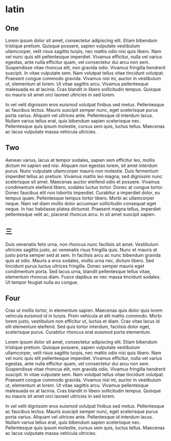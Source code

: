 # latin

## One

Lorem ipsum dolor sit amet, consectetur adipiscing elit. Etiam bibendum tristique pretium. Quisque posuere, sapien vulputate vestibulum ullamcorper, velit risus sagittis turpis, nec mattis odio nisi quis libero. Nam vel nunc quis elit pellentesque imperdiet. Vivamus efficitur, nulla vel varius egestas, ante nulla efficitur quam, vel consectetur dui arcu non sem. Suspendisse vitae rhoncus elit, non gravida odio. Vivamus fringilla hendrerit suscipit. In vitae vulputate sem. Nam volutpat tellus vitae tincidunt volutpat. Praesent congue commodo gravida. Vivamus nisl mi, auctor in vestibulum ut, elementum at lorem. Ut vitae sagittis arcu. Vivamus pellentesque malesuada ex at lacinia. Cras blandit in libero sollicitudin tempus. Quisque eu mauris sit amet orci laoreet ultricies in sed lorem.

In vel velit dignissim eros euismod volutpat finibus sed metus. Pellentesque ac faucibus lectus. Mauris suscipit semper nunc, eget scelerisque purus porta varius. Aliquam vel ultrices ante. Pellentesque id interdum lacus. Nullam varius tellus erat, quis bibendum sapien scelerisque nec. Pellentesque quis ipsum molestie, cursus sem quis, luctus tellus. Maecenas ac lacus vulputate massa vehicula ultricies.

## Two

Aenean varius, lacus at tempor sodales, sapien sem efficitur leo, mollis dictum mi sapien sed nisi. Aliquam non egestas lorem, sit amet interdum purus. Nunc vulputate ullamcorper mauris non molestie. Duis fermentum imperdiet tellus ac pretium. Vivamus mattis leo magna, sed dignissim nunc scelerisque sit amet. Maecenas auctor eleifend odio et posuere. Vivamus condimentum eleifend libero, sodales luctus tortor. Donec at congue tortor. Donec faucibus elit non lobortis imperdiet. Curabitur a imperdiet dolor, eu tempus quam. Pellentesque tempus tortor libero. Morbi ac ullamcorper neque. Nam vel diam mollis dolor accumsan sollicitudin consequat eget neque. In hac habitasse platea dictumst. Praesent magna tellus, imperdiet pellentesque velit ac, placerat rhoncus arcu. In sit amet suscipit sapien.

## 三

Duis venenatis felis urna, non rhoncus nunc facilisis sit amet. Vestibulum ultricies sagittis justo, ac venenatis risus fringilla quis. Nunc et mauris at justo porta semper sed at sem. In facilisis arcu ac nunc bibendum gravida quis at odio. Mauris a eros sodales, mollis urna nec, dictum libero. Sed tincidunt purus luctus ultrices fringilla. Donec semper mauris eget condimentum porta. Sed lacus urna, blandit pellentesque tellus vitae, elementum rhoncus diam. Fusce dapibus ex nec massa tincidunt sodales. Ut tempor feugiat nulla eu congue.

## Four

Cras ut mollis tortor, in elementum sapien. Maecenas quis dolor quis lorem vehicula euismod id in turpis. Proin vehicula at elit mattis commodo. Morbi lorem justo, vestibulum non efficitur ut, luctus et diam. Cras vitae lacus id elit elementum eleifend. Sed quis tortor interdum, facilisis dolor eget, scelerisque purus. Curabitur rhoncus erat euismod porta elementum.

Lorem ipsum dolor sit amet, consectetur adipiscing elit. Etiam bibendum tristique pretium. Quisque posuere, sapien vulputate vestibulum ullamcorper, velit risus sagittis turpis, nec mattis odio nisi quis libero. Nam vel nunc quis elit pellentesque imperdiet. Vivamus efficitur, nulla vel varius egestas, ante nulla efficitur quam, vel consectetur dui arcu non sem. Suspendisse vitae rhoncus elit, non gravida odio. Vivamus fringilla hendrerit suscipit. In vitae vulputate sem. Nam volutpat tellus vitae tincidunt volutpat. Praesent congue commodo gravida. Vivamus nisl mi, auctor in vestibulum ut, elementum at lorem. Ut vitae sagittis arcu. Vivamus pellentesque malesuada ex at lacinia. Cras blandit in libero sollicitudin tempus. Quisque eu mauris sit amet orci laoreet ultricies in sed lorem.

In vel velit dignissim eros euismod volutpat finibus sed metus. Pellentesque ac faucibus lectus. Mauris suscipit semper nunc, eget scelerisque purus porta varius. Aliquam vel ultrices ante. Pellentesque id interdum lacus. Nullam varius tellus erat, quis bibendum sapien scelerisque nec. Pellentesque quis ipsum molestie, cursus sem quis, luctus tellus. Maecenas ac lacus vulputate massa vehicula ultricies.